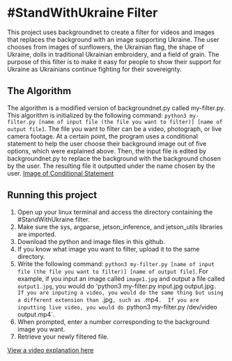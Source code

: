 # #StandWithUkraine Filter

 This project uses backgroundnet to create a filter for videos and images that replaces the background with an image supporting Ukraine.  The user chooses from images of sunflowers, the Ukrainian flag, the shape of Ukraine, dolls in traditional Ukrainian embroidery, and a field of grain.  The purpose of this filter is to make it easy for people to show their support for Ukraine as Ukrainians continue fighting for their sovereignty.

## The Algorithm

The algorithm is a modified version of backgroundnet.py called my-filter.py.  This algorithm is initialized by the following command: `python3 my-filter.py [name of input file (the file you want to filter)] [name of output file]`.  The file you want to filter can be a video, photograph, or live camera footage.  At a certain point, the program uses a conditional statement to help the user choose their background image out of five options, which were explained above.  Then, the input file is edited by backgroundnet.py to replace the background with the background chosen by the user. The resulting file it outputted under the name chosen by the user.
[Image of Conditional Statement](https://i.imgur.com/EDAjH5J.png)

## Running this project

1. Open up your linux terminal and access the directory containing the #StandWithUkraine filter.
2. Make sure the sys, argparse, jetson_inference, and jetson_utils libraries are imported.
3. Download the python and image files in this github.
4. If you know what image you want to filter, upload it to the same directory.
5. Write the following command: `python3 my-filter.py [name of input file (the file you want to filter)] [name of output file]`.  For example, if you input an image called `image1.jpg` and output a file called `output1.jpg`, you would do 'python3 my-filter.py input.jpg output.jpg`.  If you are inputing a video, you would do the same thing but using a different extension than `.jpg`, such as `.mp4`.  If you are inputting live video, you would do `python3 my-filter.py /dev/video output.mp4`.
6. When prompted, enter a number corresponding to the background image you want.
7. Retrieve your newly filtered file.

[View a video explanation here](https://youtu.be/u66XpFIK2pY)
